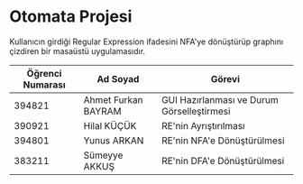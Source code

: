 # Otomata Projesi

Kullanıcın girdiği Regular Expression ifadesini NFA'ye dönüştürüp graphını çizdiren bir masaüstü uygulamasıdır.

|Öğrenci Numarası|Ad Soyad   | Görevi  |
| ------------ | ------------ | ------------ |
| 394821  | Ahmet Furkan BAYRAM  | GUI Hazırlanması ve Durum Görselleştirmesi   |
| 390921  | Hilal KÜÇÜK         |  RE'nin Ayrıştırılması |
| 394801  | Yunus ARKAN      |  RE'nin NFA'e Dönüştürülmesi |
| 383211  | Sümeyye AKKUŞ  |  RE'nin DFA'e Dönüştürülmesi |

